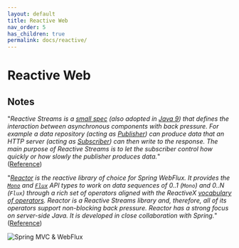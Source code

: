 ```yaml
---
layout: default
title: Reactive Web
nav_order: 5
has_children: true
permalink: docs/reactive/
---
```


# Reactive Web

## Notes

"_Reactive Streams is a [small spec](https://github.com/reactive-streams/reactive-streams-jvm/blob/master/README.md#specification) (also adopted in [Java 9](https://docs.oracle.com/javase/9/docs/api/java/util/concurrent/Flow.html)) that defines the interaction between asynchronous components with back pressure. For example a data repository (acting as [Publisher](https://www.reactive-streams.org/reactive-streams-1.0.1-javadoc/org/reactivestreams/Publisher.html)) can produce data that an HTTP server (acting as [Subscriber](https://www.reactive-streams.org/reactive-streams-1.0.1-javadoc/org/reactivestreams/Subscriber.html)) can then write to the response. The main purpose of Reactive Streams is to let the subscriber control how quickly or how slowly the publisher produces data._"<br/>
([Reference](https://docs.spring.io/spring/docs/current/spring-framework-reference/web-reactive.html#webflux-why-reactive))

"_[Reactor](https://github.com/reactor/reactor) is the reactive library of choice for Spring WebFlux. It provides the [`Mono`](https://projectreactor.io/docs/core/release/api/reactor/core/publisher/Mono.html) and [`Flux`](https://projectreactor.io/docs/core/release/api/reactor/core/publisher/Flux.html) API types to work on data sequences of 0..1 (`Mono`) and 0..N (`Flux`) through a rich set of operators aligned with the ReactiveX [vocabulary of operators](http://reactivex.io/documentation/operators.html). Reactor is a Reactive Streams library and, therefore, all of its operators support non-blocking back pressure. Reactor has a strong focus on server-side Java. It is developed in close collaboration with Spring._"<br/>
([Reference](https://docs.spring.io/spring/docs/current/spring-framework-reference/web-reactive.html#webflux-reactive-api))

![Spring MVC & WebFlux](https://docs.spring.io/spring/docs/current/spring-framework-reference/images/spring-mvc-and-webflux-venn.png)
